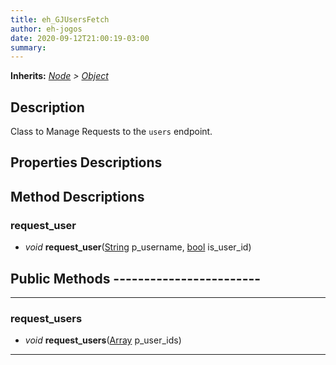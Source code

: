 ```yaml
---  
title: eh_GJUsersFetch  
author: eh-jogos  
date: 2020-09-12T21:00:19-03:00  
summary:   
---  
```

**Inherits:** _[Node](https://docs.godotengine.org/en/stable/classes/class_node.html) > [Object](https://docs.godotengine.org/en/stable/classes/class_object.html)_  
## Description  
 Class to Manage Requests to the `users` endpoint.

## Properties Descriptions 

## Method Descriptions  

### request_user 
- _void_ **request_user**([String](https://docs.godotengine.org/en/stable/classes/class_string.html) p_username, [bool](https://docs.godotengine.org/en/stable/classes/class_bool.html) is_user_id) 

## Public Methods ------------------------
  
---------
### request_users 
- _void_ **request_users**([Array](https://docs.godotengine.org/en/stable/classes/class_array.html) p_user_ids) 

  
---------
